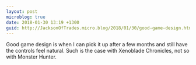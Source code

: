 ```yaml
---
layout: post
microblog: true
date: 2018-01-30 13:19 +1300
guid: http://JacksonOfTrades.micro.blog/2018/01/30/good-game-design.html
---
```

Good game design is when I can pick it up after a few months and still have the controls feel natural. Such is the case with Xenoblade Chronicles, not so with Monster Hunter. 
